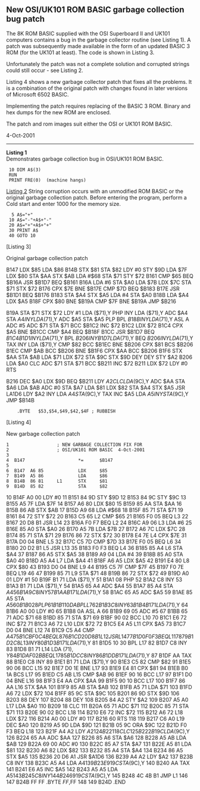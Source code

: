 New OSI/UK101 ROM BASIC garbage collection bug patch
----------------------------------------------------

The 8K ROM BASIC supplied with the OSI Superboard II and
UK101 computers contains a bug in the garbage collector
routine (see Listing 1).  A patch was subsequently made
available in the form of an updated BASIC 3 ROM (for the
UK101 at least).  The code is shown in Listing 3.

Unfortunately the patch was not a complete solution and
corrupted strings could still occur - see Listing 2.

Listing 4 shows a new garbage collector patch that fixes
all the problems.  It is a combination of the original
patch with changes found in later versions of Microsoft
6502 BASIC.

Implementing the patch requires replacing of the BASIC 3
ROM.  Binary and hex dumps for the new ROM are enclosed.

The patch and rom images suit either the OSI or UK101 ROM
BASIC.


4-Oct-2001

-----------------------------------------------------------

__Listing 1__\
Demonstrates garbage collection bug in OSI/UK101 ROM BASIC.
~~~
 10 DIM A$(3)
 RUN
 PRINT FRE(0)  (machine hangs)
~~~

<u>Listing 2</u>
String corruption occurs with an unmodified ROM BASIC or
the original garbage collection patch.  Before entering
the program, perform a Cold start and enter 1000 for the
memory size.
~~~
  5 A$="+"
 10 A$="-"+A$+"-"
 20 A$="+"+A$+"+"
 30 PRINT A$
 40 GOTO 10
~~~

[Listing 3]

Original garbage collection patch

 B147   LDX     $85
        LDA     $86
 B14B   STX     $81
        STA     $82
        LDY     #0
        STY     $9D
        LDA     $7F
        LDX     $80
        STA     $AA
        STX     $AB
        LDA     #$68
        STA     $71
        STY     $72
 B161   CMP     $65
        BEQ     $B16A
        JSR     $B1D7
        BEQ     $B161
 B16A   LDA     #6
        STA     $A0
        LDA     $7B
        LDX     $7C
        STA     $71
        STX     $72
 B176   CPX     $7E
        BNE     $B17E
        CMP     $7D
        BEQ     $B183
 B17E   JSR     $B1D1
        BEQ     $B176
 B183   STA     $A4
        STX     $A5
        LDA     #4
        STA     $A0
 B18B   LDA     $A4
        LDX     $A5
 B18F   CPX     $80
        BNE     $B19A
        CMP     $7F
        BNE     $B19A
        JMP     $B216

 B19A   STA     $71
        STX     $72
        LDY     #1
        LDA     ($71),Y
        PHP
        INY
        LDA     ($71),Y
        ADC     $A4
        STA     $A4
        INY
        LDA     ($71),Y
        ADC     $A5
        STA     $A5
        PLP
        BPL     $B18B
        INY
        LDA     ($71),Y
        ASL     A
        ADC     #5
        ADC     $71
        STA     $71
        BCC     $B1C2
        INC     $72
 B1C2   LDX     $72
 B1C4   CPX     $A5
        BNE     $B1CC
        CMP     $A4
        BEQ     $B18F
 B1CC   JSR     $B1D7
        BEQ     $B1C4
 B1D1   INY
        LDA     ($71),Y
        BPL     $B206
        INY
 B1D7   LDA     ($71),Y
        BEQ     $B206
        INY
        LDA     ($71),Y
        TAX
        INY
        LDA     ($71),Y
        CMP     $82
        BCC     $B1EC
        BNE     $B206
        CPX     $81
        BCS     $B206
 B1EC   CMP     $AB
        BCC     $B206
        BNE     $B1F6
        CPX     $AA
        BCC     $B206
 B1F6   STX     $AA
        STA     $AB
        LDA     $71
        LDX     $72
        STA     $9C
        STX     $9D
        DEY
        DEY
        STY     $A2
 B206   LDA     $A0
        CLC
        ADC     $71
        STA     $71
        BCC     $B211
        INC     $72
 B211   LDX     $72
        LDY     #0
        RTS

 B216   DEC     $A0
        LDX     $9D
        BEQ     $B211
        LDY     $A2
        CLC
        LDA     ($9C),Y
        ADC     $AA
        STA     $A6
        LDA     $AB
        ADC     #0
        STA     $A7
        LDA     $81
        LDX     $82
        STA     $A4
        STX     $A5
        JSR     LA1D6
        LDY     $A2
        INY
        LDA     $A4
        STA     ($9C),Y
        TAX
        INC     $A5
        LDA     $A5
        INY
        STA     ($9C),Y
        JMP     $B14B

        .BYTE   $53,$54,$49,$42,$4F ; RUBBISH


[Listing 4]

New garbage collection patch

    1                  ; NEW GARBAGE COLLECTION FIX FOR
    2                  ; OSI/UK101 ROM BASIC  4-Oct-2001
    3
    4  B147                    *=      $B147
    5
    6  B147  A6 85             LDX     $85
    7  B149  A5 86             LDA     $86
    8  B14B  86 81     L1      STX     $81
    9  B14D  85 82             STA     $82
   10  B14F  A0 00             LDY     #0
   11  B151  84 9D             STY     $9D
   12  B153  84 9C             STY     $9C
   13  B155  A5 7F             LDA     $7F
   14  B157  A6 80             LDX     $80
   15  B159  85 AA             STA     $AA
   16  B15B  86 AB             STX     $AB
   17  B15D  A9 68             LDA     #$68
   18  B15F  85 71             STA     $71
   19  B161  84 72             STY     $72
   20  B163  C5 65     L2      CMP     $65
   21  B165  F0 05             BEQ     L3
   22  B167  20 D8 B1          JSR     L14
   23  B16A  F0 F7             BEQ     L2
   24  B16C  A9 06     L3      LDA     #6
   25  B16E  85 A0             STA     $A0
   26  B170  A5 7B             LDA     $7B
   27  B172  A6 7C             LDX     $7C
   28  B174  85 71             STA     $71
   29  B176  86 72             STX     $72
   30  B178  E4 7E     L4      CPX     $7E
   31  B17A  D0 04             BNE     L5
   32  B17C  C5 7D             CMP     $7D
   33  B17E  F0 05             BEQ     L6
   34  B180  20 D2 B1  L5      JSR     L13
   35  B183  F0 F3             BEQ     L4
   36  B185  85 A4     L6      STA     $A4
   37  B187  86 A5             STX     $A5
   38  B189  A9 04             LDA     #4
   39  B18B  85 A0             STA     $A0
   40  B18D  A5 A4     L7      LDA     $A4
   41  B18F  A6 A5             LDX     $A5
   42  B191  E4 80     L8      CPX     $80
   43  B193  D0 04             BNE     L9
   44  B195  C5 7F             CMP     $7F
   45  B197  F0 7E             BEQ     L19
   46
   47  B199  85 71     L9      STA     $71
   48  B19B  86 72             STX     $72
   49  B19D  A0 01             LDY     #1
   50  B19F  B1 71             LDA     ($71),Y
   51  B1A1  08                PHP
   52  B1A2  C8                INY
   53  B1A3  B1 71             LDA     ($71),Y
   54  B1A5  65 A4             ADC     $A4
   55  B1A7  85 A4             STA     $A4
   56  B1A9  C8                INY
   57  B1AA  B1 71             LDA     ($71),Y
   58  B1AC  65 A5             ADC     $A5
   59  B1AE  85 A5             STA     $A5
   60  B1B0  28                PLP
   61  B1B1  10 DA             BPL     L7
   62  B1B3  C8                INY
   63  B1B4  B1 71             LDA     ($71),Y
   64  B1B6  A0 00             LDY     #0
   65  B1B8  0A                ASL     A
   66  B1B9  69 05             ADC     #5
   67  B1BB  65 71             ADC     $71
   68  B1BD  85 71             STA     $71
   69  B1BF  90 02             BCC     L10
   70  B1C1  E6 72             INC     $72
   71  B1C3  A6 72     L10     LDX     $72
   72  B1C5  E4 A5     L11     CPX     $A5
   73  B1C7  D0 04             BNE     L12
   74  B1C9  C5 A4             CMP     $A4
   75  B1CB  F0 C4             BEQ     L8
   76  B1CD  20 D8 B1  L12     JSR     L14
   77  B1D0  F0 F3             BEQ     L11
   78
   79  B1D2  C8        L13     INY
   80  B1D3  B1 71             LDA     ($71),Y
   81  B1D5  10 30             BPL     L17
   82  B1D7  C8                INY
   83  B1D8  B1 71     L14     LDA     ($71),Y
   84  B1DA  F0 2B             BEQ     L17
   85  B1DC  C8                INY
   86  B1DD  B1 71             LDA     ($71),Y
   87  B1DF  AA                TAX
   88  B1E0  C8                INY
   89  B1E1  B1 71             LDA     ($71),Y
   90  B1E3  C5 82             CMP     $82
   91  B1E5  90 06             BCC     L15
   92  B1E7  D0 1E             BNE     L17
   93  B1E9  E4 81             CPX     $81
   94  B1EB  B0 1A             BCS     L17
   95  B1ED  C5 AB     L15     CMP     $AB
   96  B1EF  90 16             BCC     L17
   97  B1F1  D0 04             BNE     L16
   98  B1F3  E4 AA             CPX     $AA
   99  B1F5  90 10             BCC     L17
  100  B1F7  86 AA     L16     STX     $AA
  101  B1F9  85 AB             STA     $AB
  102  B1FB  A5 71             LDA     $71
  103  B1FD  A6 72             LDX     $72
  104  B1FF  85 9C             STA     $9C
  105  B201  86 9D             STX     $9D
  106  B203  88                DEY
  107  B204  88                DEY
  108  B205  84 A2             STY     $A2
  109  B207  A5 A0     L17     LDA     $A0
  110  B209  18                CLC
  111  B20A  65 71             ADC     $71
  112  B20C  85 71             STA     $71
  113  B20E  90 02             BCC     L18
  114  B210  E6 72             INC     $72
  115  B212  A6 72     L18     LDX     $72
  116  B214  A0 00             LDY     #0
  117  B216  60                RTS
  118
  119  B217  C6 A0     L19     DEC     $A0
  120  B219  A5 9D             LDA     $9D
  121  B21B  05 9C             ORA     $9C
  122  B21D  F0 F3             BEQ     L18
  123  B21F  A4 A2             LDY     $A2
  124  B221  18                CLC
  125  B222  B1 9C             LDA     ($9C),Y
  126  B224  65 AA             ADC     $AA
  127  B226  85 A6             STA     $A6
  128  B228  A5 AB             LDA     $AB
  129  B22A  69 00             ADC     #0
  130  B22C  85 A7             STA     $A7
  131  B22E  A5 81             LDA     $81
  132  B230  A6 82             LDX     $82
  133  B232  85 A4             STA     $A4
  134  B234  86 A5             STX     $A5
  135  B236  20 D6 A1          JSR     $A1D6
  136  B239  A4 A2             LDY     $A2
  137  B23B  C8                INY
  138  B23C  A5 A4             LDA     $A4
  139  B23E  91 9C             STA     ($9C),Y
  140  B240  AA                TAX
  141  B241  E6 A5             INC     $A5
  142  B243  A5 A5             LDA     $A5
  143  B245  C8                INY
  144  B246  91 9C             STA     ($9C),Y
  145  B248  4C 4B B1          JMP     L1
  146
  147  B24B  FF FF             .BYTE   $FF,$FF
  148
  149  B24D                    .END

